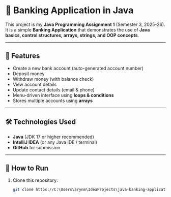 # 🏦 Banking Application in Java

This project is my **Java Programming Assignment 1** (Semester 3, 2025-26).  
It is a simple **Banking Application** that demonstrates the use of **Java basics, control structures, arrays, strings, and OOP concepts**.

---

## 📌 Features
- Create a new bank account (auto-generated account number)
- Deposit money
- Withdraw money (with balance check)
- View account details
- Update contact details (email & phone)
- Menu-driven interface using **loops & conditions**
- Stores multiple accounts using **arrays**

---

## 🛠️ Technologies Used
- **Java** (JDK 17 or higher recommended)
- **IntelliJ IDEA** (or any Java IDE / terminal)
- **GitHub** for submission

---

## 🚀 How to Run

1. Clone this repository:
   ```bash
   git clone https://C:\Users\arynm\IdeaProjects\java-banking-application\.idea
